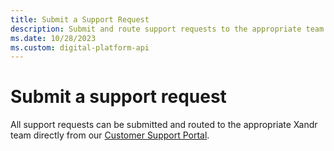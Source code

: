 ```yaml
---
title: Submit a Support Request
description: Submit and route support requests to the appropriate team directly from the customer support portal.
ms.date: 10/28/2023
ms.custom: digital-platform-api
---
```


# Submit a support request

All support requests can be submitted and routed to the appropriate Xandr team directly from our [Customer Support Portal](https://help.xandr.com).
